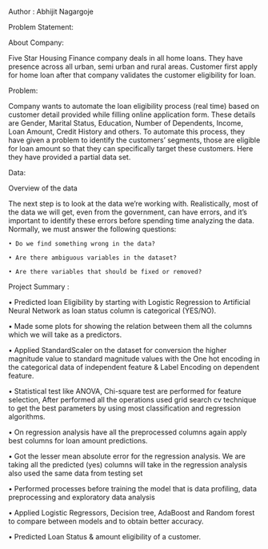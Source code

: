 Author : Abhijit Nagargoje

Problem Statement:

About Company:

Five Star Housing Finance company deals in all home loans. They have presence across all urban, semi urban and rural areas.
Customer first apply for home loan after that company validates the customer eligibility for loan.

Problem:

Company wants to automate the loan eligibility process (real time) based on customer detail provided while filling online application form. These details are Gender, Marital Status, Education, Number of Dependents, Income, Loan Amount, Credit History and others. To automate this process, they have given a problem to identify the customers’ segments, those are eligible for loan amount so that they can specifically target these customers. Here they have provided a partial data set.

Data:

Overview of the data

The next step is to look at the data we’re working with. Realistically, most of the data we will get, even from the government, can have errors, and it’s important to identify these errors before spending time analyzing the data. Normally, we must answer the following questions:

    • Do we find something wrong in the data?

    • Are there ambiguous variables in the dataset?

    • Are there variables that should be fixed or removed?

Project Summary :

•	Predicted loan Eligibility by starting with Logistic Regression to Artificial Neural Network as loan status column is categorical (YES/NO).

•	Made some plots for showing the relation between them all the columns which we will take as a predictors.

•	Applied StandardScaler on the dataset for conversion the higher magnitude value to standard magnitude values with the One hot encoding in the categorical data of independent feature & Label Encoding on dependent feature.

•	Statistical test like ANOVA, Chi-square test are performed for feature selection, After performed all the operations used grid search cv technique to get the best parameters by using most classification and regression algorithms.

•	On regression analysis have all the preprocessed columns again apply best columns for loan amount predictions.

•	Got the lesser mean absolute error for the regression analysis. We are taking all the predicted (yes) columns will take in the regression analysis also used the same data from testing set

•	Performed processes before training the model that is data profiling, data preprocessing and exploratory data analysis

•	Applied Logistic Regressors, Decision tree, AdaBoost and Random forest to compare between models and to obtain better accuracy.

•	Predicted Loan Status & amount eligibility of a customer.
